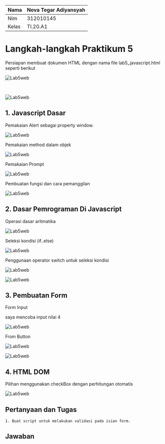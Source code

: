 | Nama | Nova Tegar Adiyansyah |
| -------| ----------|
| Nim    | 312010145 |
| Kelas | TI.20.A1 |

# Langkah-langkah Praktikum 5 <br>

Persiapan membuat dokumen HTML dengan nama file lab5_javascript.html seperti berikut <br>

![Lab5web](gambar/awalan1.png)

<br>

![Lab5web](gambar/awalan2.png)

## 1. Javascript Dasar <br>

Pemakaian Alert sebagai property window.<br>

![Lab5web](gambar/js%20dasar1.png)

Pemakaian method dalam objek<br>

![Lab5web](gambar/jsdasar2.png)

Pemakaian Prompt<br>

![Lab5web](gambar/jsdasar3.png)

Pembuatan fungsi dan cara pemanggilan<br>

![Lab5web](gambar/jsdasar4.png)

## 2. Dasar Pemrograman Di Javascript<br>

Operasi dasar aritmatika<br>

![Lab5web](gambar/dasarpemrnew1.png)

Seleksi kondisi (if..else)<br>

![Lab5web](gambar/dasarpmr2.png)

Penggunaan operator switch untuk seleksi kondisi<br>

![Lab5web](gambar/dasarpmr3.png)

![Lab5web](gambar/dasarpmr4.png)

## 3. Pembuatan Form

Form Input<br>

saya mencoba input nilai 4 <br>

![Lab5web](gambar/pembuatanfrom1.png)

From Button<br>

![Lab5web](gambar/pembuatanfrom2.png)<br>

![Lab5web](gambar/frombotton.png)


## 4. HTML DOM<br>

Pilihan menggunakan checkBox dengan perhitungan otomatis<br>

![Lab5web](gambar/html%20dom.png)


## Pertanyaan dan Tugas

    1. Buat script untuk melakukan validasi pada isian form.

## Jawaban


